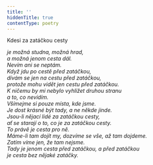 ```yaml
---
title: ''
hiddenTitle: true
contentType: poetry
---
```


<section>

Kdesi za zatáčkou cesty

_je možná studna, možná hrad,  
a možná jenom cesta dál.  
Nevím ani se neptám.  
Když jdu po cestě před zatáčkou,  
dívám se jen na cestu před zatáčkou,  
protože mohu vidět jen cestu před zatáčkou.  
K ničemu by mi nebylo vyhlížet druhou stranu  
a to, co nevidím.  
Všímejme si pouze místa, kde jsme.  
Je dost krásné být tady, a ne někde jinde.  
Jsou-li nějací lidé za zatáčkou cesty,  
ať se starají o to, co je za zatáčkou cesty.  
To právě je cesta pro ně.  
Máme-li tam dojít my, dozvíme se vše, až tam dojdeme.  
Zatím víme jen, že tam nejsme.  
Tady je jenom cesta před zatáčkou, a před zatáčkou  
je cesta bez nějaké zatáčky._

</section>

